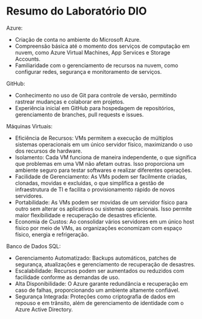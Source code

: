 # Resumo do Laboratório DIO

Azure:

- Criação de conta no ambiente do Microsoft Azure.
- Compreensão básica até o momento dos serviços de computação em nuvem, como Azure Virtual Machines, App Services e Storage Accounts.
- Familiaridade com o gerenciamento de recursos na nuvem, como configurar redes, segurança e monitoramento de serviços.

GitHub:

- Conhecimento no uso de Git para controle de versão, permitindo rastrear mudanças e colaborar em projetos.
- Experiência inicial em GitHub para hospedagem de repositórios, gerenciamento de branches, pull requests e issues.

Máquinas Virtuais:

- Eficiência de Recursos: VMs permitem a execução de múltiplos sistemas operacionais em um único servidor físico, maximizando o uso dos recursos de hardware.
- Isolamento: Cada VM funciona de maneira independente, o que significa que problemas em uma VM não afetam outras. Isso proporciona um ambiente seguro para testar softwares e realizar diferentes operações.
- Facilidade de Gerenciamento: As VMs podem ser facilmente criadas, clonadas, movidas e excluídas, o que simplifica a gestão de infraestrutura de TI e facilita o provisionamento rápido de novos servidores.
- Portabilidade: As VMs podem ser movidas de um servidor físico para outro sem alterar os aplicativos ou sistemas operacionais. Isso permite maior flexibilidade e recuperação de desastres eficiente.
- Economia de Custos: Ao consolidar vários servidores em um único host físico por meio de VMs, as organizações economizam com espaço físico, energia e refrigeração.

Banco de Dados SQL:
- Gerenciamento Automatizado: Backups automáticos, patches de segurança, atualizações e gerenciamento de recuperação de desastres.
- Escalabilidade: Recursos podem ser aumentados ou reduzidos com facilidade conforme as demandas de uso.
- Alta Disponibilidade: O Azure garante redundância e recuperação em caso de falhas, proporcionando um ambiente altamente confiável.
- Segurança Integrada: Proteções como criptografia de dados em repouso e em trânsito, além de gerenciamento de identidade com o Azure Active Directory.
